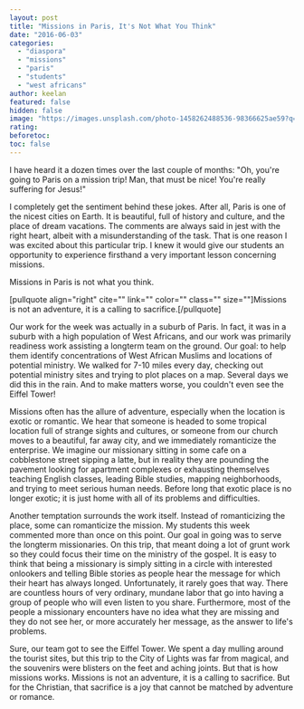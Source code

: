 ```yaml
---
layout: post
title: "Missions in Paris, It's Not What You Think"
date: "2016-06-03"
categories: 
  - "diaspora"
  - "missions"
  - "paris"
  - "students"
  - "west africans"
author: keelan
featured: false
hidden: false
image: "https://images.unsplash.com/photo-1458262488536-98366625ae59?q=80&w=2067&auto=format&fit=crop&ixlib=rb-4.1.0&ixid=M3wxMjA3fDB8MHxwaG90by1wYWdlfHx8fGVufDB8fHx8fA%3D%3D"
rating:
beforetoc:
toc: false
---
```


I have heard it a dozen times over the last couple of months: "Oh, you're going to Paris on a mission trip! Man, that must be nice! You're really suffering for Jesus!"

I completely get the sentiment behind these jokes. After all, Paris is one of the nicest cities on Earth. It is beautiful, full of history and culture, and the place of dream vacations. The comments are always said in jest with the right heart, albeit with a misunderstanding of the task. That is one reason I was excited about this particular trip. I knew it would give our students an opportunity to experience firsthand a very important lesson concerning missions.

Missions in Paris is not what you think.

\[pullquote align="right" cite="" link="" color="" class="" size=""\]Missions is not an adventure, it is a calling to sacrifice.\[/pullquote\]

Our work for the week was actually in a suburb of Paris. In fact, it was in a suburb with a high population of West Africans, and our work was primarily readiness work assisting a longterm team on the ground. Our goal: to help them identify concentrations of West African Muslims and locations of potential ministry. We walked for 7-10 miles every day, checking out potential ministry sites and trying to plot places on a map. Several days we did this in the rain. And to make matters worse, you couldn't even see the Eiffel Tower!

Missions often has the allure of adventure, especially when the location is exotic or romantic. We hear that someone is headed to some tropical location full of strange sights and cultures, or someone from our church moves to a beautiful, far away city, and we immediately romanticize the enterprise. We imagine our missionary sitting in some cafe on a cobblestone street sipping a latte, but in reality they are pounding the pavement looking for apartment complexes or exhausting themselves teaching English classes, leading Bible studies, mapping neighborhoods, and trying to meet serious human needs. Before long that exotic place is no longer exotic; it is just home with all of its problems and difficulties.

Another temptation surrounds the work itself. Instead of romanticizing the place, some can romanticize the mission. My students this week commented more than once on this point. Our goal in going was to serve the longterm missionaries. On this trip, that meant doing a lot of grunt work so they could focus their time on the ministry of the gospel. It is easy to think that being a missionary is simply sitting in a circle with interested onlookers and telling Bible stories as people hear the message for which their heart has always longed. Unfortunately, it rarely goes that way. There are countless hours of very ordinary, mundane labor that go into having a group of people who will even listen to you share. Furthermore, most of the people a missionary encounters have no idea what they are missing and they do not see her, or more accurately her message, as the answer to life's problems.

Sure, our team got to see the Eiffel Tower. We spent a day mulling around the tourist sites, but this trip to the City of Lights was far from magical, and the souvenirs were blisters on the feet and aching joints. But that is how missions works. Missions is not an adventure, it is a calling to sacrifice. But for the Christian, that sacrifice is a joy that cannot be matched by adventure or romance.
